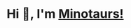 <h1 align="center">Hi 👋, I'm <a href="https://github.com/minotaurs110/minotaurs110/" target="blank">Minotaurs!</a></h1>
<!--
**minotaurs110/minotaurs110** is a ✨ _special_ ✨ repository because its `README.md` (this file) appears on your GitHub profile.
<img align="right" alt="GIF" height="160px" src="https://media.giphy.com/media/Ah3zHH7hvsSB2/giphy.gif" />
Here are some ideas to get you started:

- 🔭 I’m currently working on ...
- 🌱 I’m currently learning ...
- 👯 I’m looking to collaborate on ...
- 🤔 I’m looking for help with ...
- 💬 Ask me about ...
- 📫 How to reach me: ...
- 😄 Pronouns: ...
- ⚡ Fun fact: ...
-->
